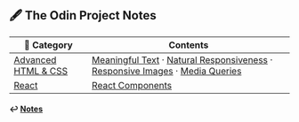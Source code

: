 ## 🖋️ The Odin Project Notes

| 📁 Category                                 | Contents                                                                                                                                                                                                                                                    |
| ------------------------------------------- | ----------------------------------------------------------------------------------------------------------------------------------------------------------------------------------------------------------------------------------------------------------- |
| [Advanced HTML & CSS](./advanced_html_css/) | [Meaningful Text](./advanced_html_css/meaningful-text.md) · [Natural Responsiveness](./advanced_html_css/natural-responsiveness.md) · [Responsive Images](./advanced_html_css/responsive-images.md) · [Media Queries](./advanced_html_css/media-queries.md) |
| [React](./react/)                           | [React Components](./react/react-components.md)                                                                                                                                                                                                             |

#### ↩️ [Notes](/work/notes/notes.md)
